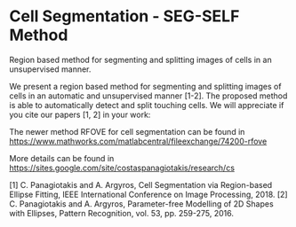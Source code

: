 # Cell Segmentation - SEG-SELF Method 

Region based method for segmenting and splitting images of cells in an unsupervised manner.

We present a region based method for segmenting and splitting
images of cells in an automatic and unsupervised manner [1-2]. The proposed
method is able to automatically detect and split touching cells.
We will appreciate if you cite our papers [1, 2] in your work:

The newer method RFOVE for cell segmentation can be found in https://www.mathworks.com/matlabcentral/fileexchange/74200-rfove

More details can be found in https://sites.google.com/site/costaspanagiotakis/research/cs

[1] C. Panagiotakis and A. Argyros, Cell Segmentation via Region-based Ellipse Fitting, IEEE International Conference on Image Processing, 2018.
[2] C. Panagiotakis and A. Argyros, Parameter-free Modelling of 2D Shapes with Ellipses, Pattern Recognition, vol. 53, pp. 259-275, 2016.
